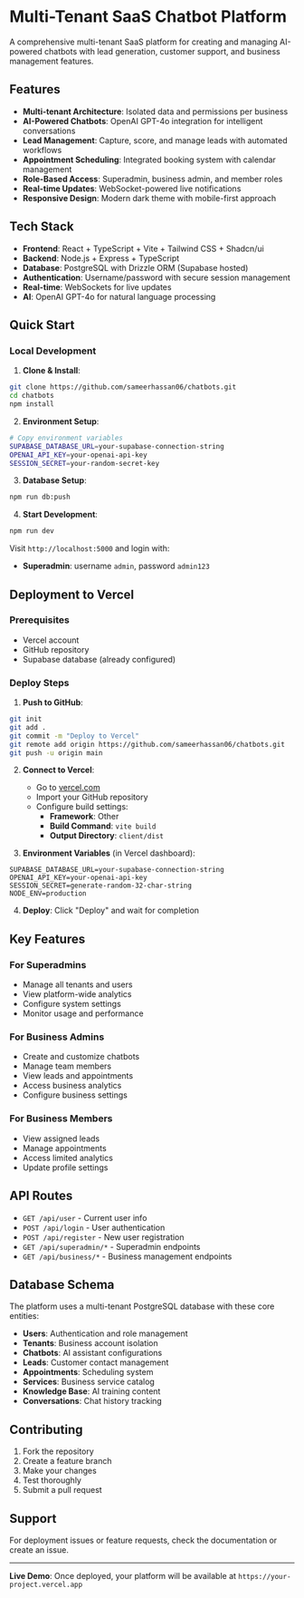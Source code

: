 # Multi-Tenant SaaS Chatbot Platform

A comprehensive multi-tenant SaaS platform for creating and managing AI-powered chatbots with lead generation, customer support, and business management features.

## Features

- **Multi-tenant Architecture**: Isolated data and permissions per business
- **AI-Powered Chatbots**: OpenAI GPT-4o integration for intelligent conversations
- **Lead Management**: Capture, score, and manage leads with automated workflows
- **Appointment Scheduling**: Integrated booking system with calendar management
- **Role-Based Access**: Superadmin, business admin, and member roles
- **Real-time Updates**: WebSocket-powered live notifications
- **Responsive Design**: Modern dark theme with mobile-first approach

## Tech Stack

- **Frontend**: React + TypeScript + Vite + Tailwind CSS + Shadcn/ui
- **Backend**: Node.js + Express + TypeScript
- **Database**: PostgreSQL with Drizzle ORM (Supabase hosted)
- **Authentication**: Username/password with secure session management
- **Real-time**: WebSockets for live updates
- **AI**: OpenAI GPT-4o for natural language processing

## Quick Start

### Local Development

1. **Clone & Install**:
```bash
git clone https://github.com/sameerhassan06/chatbots.git
cd chatbots
npm install
```

2. **Environment Setup**:
```bash
# Copy environment variables
SUPABASE_DATABASE_URL=your-supabase-connection-string
OPENAI_API_KEY=your-openai-api-key
SESSION_SECRET=your-random-secret-key
```

3. **Database Setup**:
```bash
npm run db:push
```

4. **Start Development**:
```bash
npm run dev
```

Visit `http://localhost:5000` and login with:
- **Superadmin**: username `admin`, password `admin123`

## Deployment to Vercel

### Prerequisites
- Vercel account
- GitHub repository
- Supabase database (already configured)

### Deploy Steps

1. **Push to GitHub**:
```bash
git init
git add .
git commit -m "Deploy to Vercel"
git remote add origin https://github.com/sameerhassan06/chatbots.git
git push -u origin main
```

2. **Connect to Vercel**:
   - Go to [vercel.com](https://vercel.com)
   - Import your GitHub repository
   - Configure build settings:
     - **Framework**: Other
     - **Build Command**: `vite build`
     - **Output Directory**: `client/dist`

3. **Environment Variables** (in Vercel dashboard):
```
SUPABASE_DATABASE_URL=your-supabase-connection-string
OPENAI_API_KEY=your-openai-api-key  
SESSION_SECRET=generate-random-32-char-string
NODE_ENV=production
```

4. **Deploy**: Click "Deploy" and wait for completion

## Key Features

### For Superadmins
- Manage all tenants and users
- View platform-wide analytics
- Configure system settings
- Monitor usage and performance

### For Business Admins
- Create and customize chatbots
- Manage team members
- View leads and appointments
- Access business analytics
- Configure business settings

### For Business Members
- View assigned leads
- Manage appointments
- Access limited analytics
- Update profile settings

## API Routes

- `GET /api/user` - Current user info
- `POST /api/login` - User authentication
- `POST /api/register` - New user registration
- `GET /api/superadmin/*` - Superadmin endpoints
- `GET /api/business/*` - Business management endpoints

## Database Schema

The platform uses a multi-tenant PostgreSQL database with these core entities:

- **Users**: Authentication and role management
- **Tenants**: Business account isolation
- **Chatbots**: AI assistant configurations
- **Leads**: Customer contact management
- **Appointments**: Scheduling system
- **Services**: Business service catalog
- **Knowledge Base**: AI training content
- **Conversations**: Chat history tracking

## Contributing

1. Fork the repository
2. Create a feature branch
3. Make your changes
4. Test thoroughly
5. Submit a pull request

## Support

For deployment issues or feature requests, check the documentation or create an issue.

---

**Live Demo**: Once deployed, your platform will be available at `https://your-project.vercel.app`